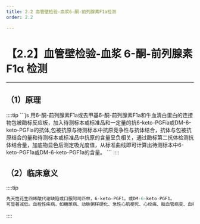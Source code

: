 ```yaml
---
title: 2.2 血管壁检验-血浆6-酮-前列腺素F1α检测
order: 2.2

---
```


# 【2.2】血管壁检验-血浆 6-酮-前列腺素 F1α 检测

<kaodian :text="'血液学检验记忆卡'" />

<!-- ###### 第二十九章 检验基本方法

> 临床血液学检验 -->

<beitiX/>

---

## （1）原理

<son :text="'血液学检验记忆卡'" text1="（1）原理" :textOption="[['超纲','暂无科目',''],['掌握','基础知识','相关专业知识'],['掌握','基础知识','相关专业知识']]" />
::::tip
```js
用6-酮-前列腺素F1a或去甲基6-酮-前列腺素F1a和牛血清白蛋白的连接物包被酶标反应板，加入待测标本或标准品和一定量的抗6-keto-PGFia或DM-6-keto-PGFia的抗体,包被抗原与待测标本中抗原竞争性与抗体结合，抗体与包被抗原结合的量和待测标本或标准品中抗原的含量呈负相关，通过酶标第二抗体检测抗体结合量，加底物显色后测定吸光度值，从标准曲线即可计算出待测标本中6-keto-PGF1a或DM-6-keto-PGF1a的含量。
```
::::

## （2）临床意义

<son :text="'血液学检验记忆卡'" text1="（2）临床意义" :textOption="[['超纲','暂无科目',''],['了解','相关专业知识','专业知识'],['了解','相关专业知识','专业知识']]" />

::::tip

```js
先天性花生四烯酸代谢缺陷或口服阿司匹林，6-keto-PGF1。或DM-6-keto-PGF1。
可显著减低。血栓性疾病，如糖尿病、动脉粥样硬化、急性心肌梗死、心绞痛、脑血管病变、血栓性血小板减少性紫癜等，6-keto-PGFia或DM-6-keto-PGF1a可明显减低。

```

::::
